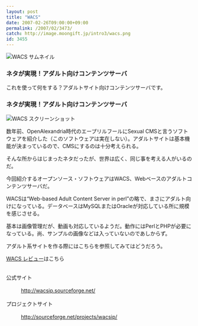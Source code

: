 ```yaml
---
layout: post
title: "WACS"
date: 2007-02-26T09:00:00+09:00
permalink: /2007/02/3473/
catch: http://image.moongift.jp/intro3/wacs.png
id: 3455
---
```

 ![WACS サムネイル](http://image.moongift.jp/intro3/wacs.t.png "WACS サムネイル")
  

### ネタが実現！アダルト向けコンテンツサーバ
  
これを使って何をする？アダルトサイト向けコンテンツサーバです。  
<!--more-->  

### ネタが実現！アダルト向けコンテンツサーバ
  

![WACS スクリーンショット](http://image.moongift.jp/intro3/wacs.png "WACS スクリーンショット")

  

数年前、OpenAlexandria時代のエープリルフールにSexual CMSと言うソフトウェアを紹介した（このソフトウェアは実在しない）。アダルトサイトは基本機能が決まっているので、CMSにするのは十分考えられる。

  

そんな所からはじまったネタだったが、世界は広く、同じ事を考える人がいるのだ。

  

今回紹介するオープンソース・ソフトウェアはWACS、Webベースのアダルトコンテンツサーバだ。

  

WACSは“Web-based Adult Content Server in perl”の略で、まさにアダルト向けになっている。データベースはMySQLまたはOracleが対応している所に規模を感じさせる。

  

基本は画像管理だが、動画も対応しているようだ。動作にはPerlとPHPが必要になっている。尚、サンプルの画像などは入っていないのであしからず。

  

アダルト系サイトを作る際にはこちらを参照してみてはどうだろう。

  

[WACS レビュー](http://oss.moongift.jp/review/i-3478.html)はこちら

  
<dl>
<br><dt>公式サイト</dt>
<br><dd><a href="http://wacsip.sourceforge.net/" target="_blank">http://wacsip.sourceforge.net/</a></dd>
<br><dt>プロジェクトサイト</dt>
<br><dd><a href="http://sourceforge.net/projects/wacsip/" target="_blank">http://sourceforge.net/projects/wacsip/</a></dd>
<br>
</dl>